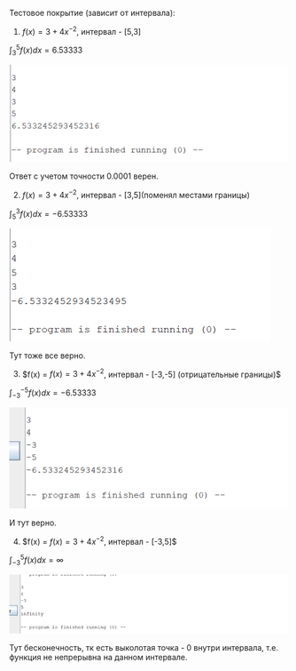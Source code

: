 Тестовое покрытие (зависит от интервала):
1) $f(x) = 3 + 4x^{-2}$, интервал - [5,3]

  $\int_3^5 f(x)dx = 6.53333$
  
![](1.png)

Ответ с учетом точности 0.0001 верен.

2) $f(x) = 3 + 4x^{-2}$, интервал - [3,5](поменял местами границы)

$\int_5^3 f(x)dx = -6.53333$

![](2.png)

Тут тоже все верно.

3) $f(x) = $f(x) = 3 + 4x^{-2}$, интервал - [-3,-5] (отрицательные границы)$

$\int_{-3}^{-5} f(x)dx = -6.53333$

![](3.png)

И тут верно.

4) $f(x) = $f(x) = 3 + 4x^{-2}$, интервал - [-3,5]$


$\int_{-3}^5 f(x)dx = \infty$

![](4.png)

Тут бесконечность, тк есть выколотая точка  - 0 внутри интервала, т.е. функция не непрерывна на данном интервале.
